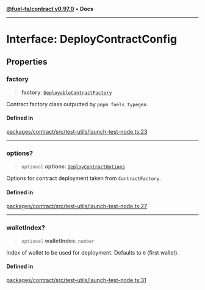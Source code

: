 [**@fuel-ts/contract v0.97.0**](../index.md) • **Docs**

***

# Interface: DeployContractConfig

## Properties

### factory

> **factory**: [`DeployableContractFactory`](DeployableContractFactory.md)

Contract factory class outputted by `pnpm fuels typegen`.

#### Defined in

[packages/contract/src/test-utils/launch-test-node.ts:23](https://github.com/FuelLabs/fuels-ts/blob/4c225773d9c890e3b3b178fd875342439d5d1ede/packages/contract/src/test-utils/launch-test-node.ts#L23)

***

### options?

> `optional` **options**: [`DeployContractOptions`](./src-index.md#deploycontractoptions)

Options for contract deployment taken from `ContractFactory`.

#### Defined in

[packages/contract/src/test-utils/launch-test-node.ts:27](https://github.com/FuelLabs/fuels-ts/blob/4c225773d9c890e3b3b178fd875342439d5d1ede/packages/contract/src/test-utils/launch-test-node.ts#L27)

***

### walletIndex?

> `optional` **walletIndex**: `number`

Index of wallet to be used for deployment. Defaults to `0` (first wallet).

#### Defined in

[packages/contract/src/test-utils/launch-test-node.ts:31](https://github.com/FuelLabs/fuels-ts/blob/4c225773d9c890e3b3b178fd875342439d5d1ede/packages/contract/src/test-utils/launch-test-node.ts#L31)
